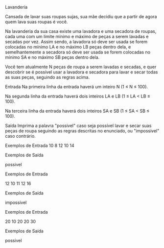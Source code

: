 Lavanderia

Cansada de lavar suas roupas sujas, sua mãe decidiu que a partir de agora quem lava suas roupas é você.

Na lavanderia da sua casa existe uma lavadora e uma secadora de roupas, cada uma com um limite mínimo e máximo de peças a serem lavadas e secadas por vez. Assim sendo, a lavadora só deve ser usada se forem colocadas no mínimo LA e no máximo LB peças dentro dela, e semelhantemente a secadora só deve ser usada se forem colocadas no mínimo SA e no máximo SB peças dentro dela.

Você tem atualmente N peças de roupa a serem lavadas e secadas, e quer descobrir se é possível usar a lavadora e secadora para lavar e secar todas as suas peças, seguindo as regras acima.

Entrada
Na primeira linha da entrada haverá um inteiro N (1 ≤ N ≤ 100).

Na segunda linha da entrada haverá dois inteiros LA e LB (1 ≤ LA < LB ≤ 100).

Na terceira linha da entrada haverá dois inteiros SA e SB (1 ≤ SA < SB ≤ 100).

Saída
Imprima a palavra "possivel" caso seja possível lavar e secar suas peças de roupa seguindo as regras descritas no enunciado, ou "impossivel" caso contrário.

Exemplos de Entrada
10
8 12
10 14

Exemplos de Saída

possivel

Exemplos de Entrada

12
10 11
12 16

Exemplos de Saída

impossivel

Exemplos de Entrada

20
10 20
20 30

Exemplos de Saída

possivel
